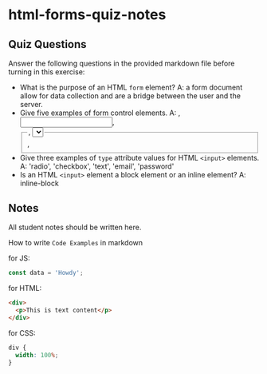 # html-forms-quiz-notes

## Quiz Questions

Answer the following questions in the provided markdown file before turning in this exercise:

- What is the purpose of an HTML `form` element?
  A: a form document allow for data collection and are a bridge between the user and the server.
- Give five examples of form control elements.
  A: <label>, <input>, <fieldset>, <legend>, <select>
- Give three examples of `type` attribute values for HTML `<input>` elements.
  A: 'radio', 'checkbox', 'text', 'email', 'password'
- Is an HTML `<input>` element a block element or an inline element?
  A: inline-block

## Notes

All student notes should be written here.

How to write `Code Examples` in markdown

for JS:

```javascript
const data = 'Howdy';
```

for HTML:

```html
<div>
  <p>This is text content</p>
</div>
```

for CSS:

```css
div {
  width: 100%;
}
```
